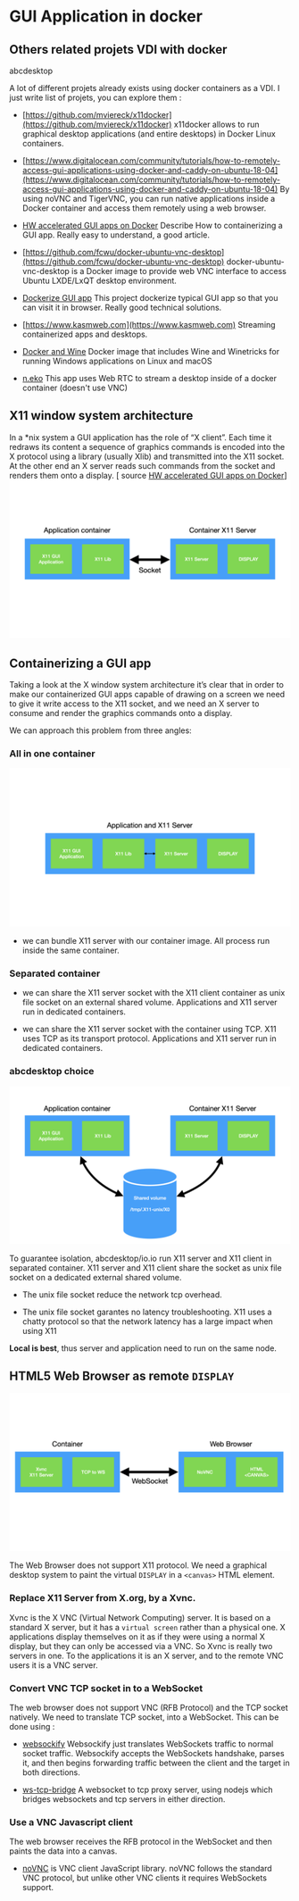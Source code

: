 # GUI Application in docker 

## Others related projets VDI with docker

abcdesktop

A lot of different projets already exists using docker containers as a VDI. I just write list of projets, you can explore them :

* [https://github.com/mviereck/x11docker](https://github.com/mviereck/x11docker) x11docker allows to run graphical desktop applications (and entire desktops) in Docker Linux containers.

* [https://www.digitalocean.com/community/tutorials/how-to-remotely-access-gui-applications-using-docker-and-caddy-on-ubuntu-18-04](https://www.digitalocean.com/community/tutorials/how-to-remotely-access-gui-applications-using-docker-and-caddy-on-ubuntu-18-04) By using noVNC and TigerVNC, you can run native applications inside a Docker container and access them remotely using a web browser. 

* [HW accelerated GUI apps on Docker](https://medium.com/@pigiuz/hw-accelerated-gui-apps-on-docker-7fd424fe813e) Describe How to containerizing a GUI app. Really easy to understand, a good article.

* [https://github.com/fcwu/docker-ubuntu-vnc-desktop](https://github.com/fcwu/docker-ubuntu-vnc-desktop) docker-ubuntu-vnc-desktop is a Docker image to provide web VNC interface to access Ubuntu LXDE/LxQT desktop environment.

* [Dockerize GUI app](https://blog.nediiii.com/dockerize-gui-app/) This project dockerize typical GUI app so that you can visit it in browser. Really good technical solutions.

* [https://www.kasmweb.com](https://www.kasmweb.com) Streaming containerized apps and desktops.

* [Docker and Wine](https://hub.docker.com/r/scottyhardy/docker-wine/) Docker image that includes Wine and Winetricks for running Windows applications on Linux and macOS 
* [n.eko](https://github.com/m1k1o/neko) This app uses Web RTC to stream a desktop inside of a docker container (doesn't use VNC) 

## X11 window system architecture
In a *nix system a GUI application has the role of “X client”. Each time it redraws its content a sequence of graphics commands is encoded into the X protocol using a library (usually Xlib) and transmitted into the X11 socket.
At the other end an X server reads such commands from the socket and renders them onto a display. [ source [HW accelerated GUI apps on Docker](https://medium.com/@pigiuz/hw-accelerated-gui-apps-on-docker-7fd424fe813e)]
![X window system architecture](img/x11windowsystemarchitecture.png)

## Containerizing a GUI app
Taking a look at the X window system architecture it’s clear that in order to make our containerized GUI apps capable of drawing on a screen we need to give it write access to the X11 socket, and we need an X server to consume and render the graphics commands onto a display.

We can approach this problem from three angles:

### All in one container

![X11 application and X11 Server ](img/x11applicationandx11server.png)

* we can bundle X11 server with our container image. All process run inside the same container.

### Separated container

* we can share the X11 server socket with the X11 client container as unix file socket on an external shared volume. Applications and X11 server run in dedicated containers.

* we can share the X11 server socket with the container using TCP. X11 uses TCP as its transport protocol. Applications and X11 server run in dedicated containers.

### abcdesktop choice


![X11 share unix socket](img/x11shareunixsocket.png)

To guarantee isolation, abcdesktop/io.io run X11 server and X11 client in separated container. X11 server and X11 client share the socket as unix file socket on a dedicated external shared volume.

* The unix file socket reduce the network tcp overhead.
 
* The unix file socket garantes no latency troubleshooting. X11 uses a chatty protocol so that the network latency has a large impact when using X11

**Local is best**, thus server and application need to run on the same node.



## HTML5 Web Browser as remote ```DISPLAY```

![X11 HTML5 Web Browser as Display](img/x11html5webbrowserasdisplay.png)

The Web Browser does not support X11 protocol. We need a graphical desktop system to paint the virtual ```DISPLAY``` in a ```<canvas>``` HTML element.

### Replace X11 Server from X.org, by a Xvnc. 
  
Xvnc is the X VNC (Virtual Network Computing) server. It is based on a standard X server, but it has a ```virtual screen``` rather than a physical one. X applications display themselves on it as if they were using a normal X display, but they can only be accessed via a VNC. So Xvnc is really two servers in one. To the applications it is an X server, and to the remote VNC users it is a VNC server.

### Convert VNC TCP socket in to a WebSocket
 
The web browser does not support VNC (RFB Protocol) and the TCP socket natively. We need to translate TCP socket, into a WebSocket.
This can be done using :

* [websockify](https://github.com/novnc/websockify) Websockify just translates WebSockets traffic to normal socket traffic. Websockify accepts the WebSockets handshake, parses it, and then begins forwarding traffic between the client and the target in both directions.

* [ws-tcp-bridge](https://www.npmjs.com/package/ws-tcp-bridge) A websocket to tcp proxy server, using nodejs which bridges websockets and tcp servers in either direction.


### Use a VNC Javascript client

The web browser receives the RFB protocol in the WebSocket and then paints the data into a canvas.

* [noVNC](https://novnc.com/) is VNC client JavaScript library. noVNC follows the standard VNC protocol, but unlike other VNC clients it requires WebSockets support.
